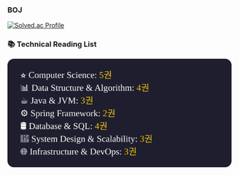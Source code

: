 ### BOJ
[![Solved.ac Profile](https://mazassumnida.wtf/api/v2/generate_badge?boj=chho410)](https://solved.ac/chho410/)

### 📚 Technical Reading List
<img src="https://raw.githubusercontent.com/ghtjr410/ghtjr410/refs/heads/main/reading_stats.svg">
